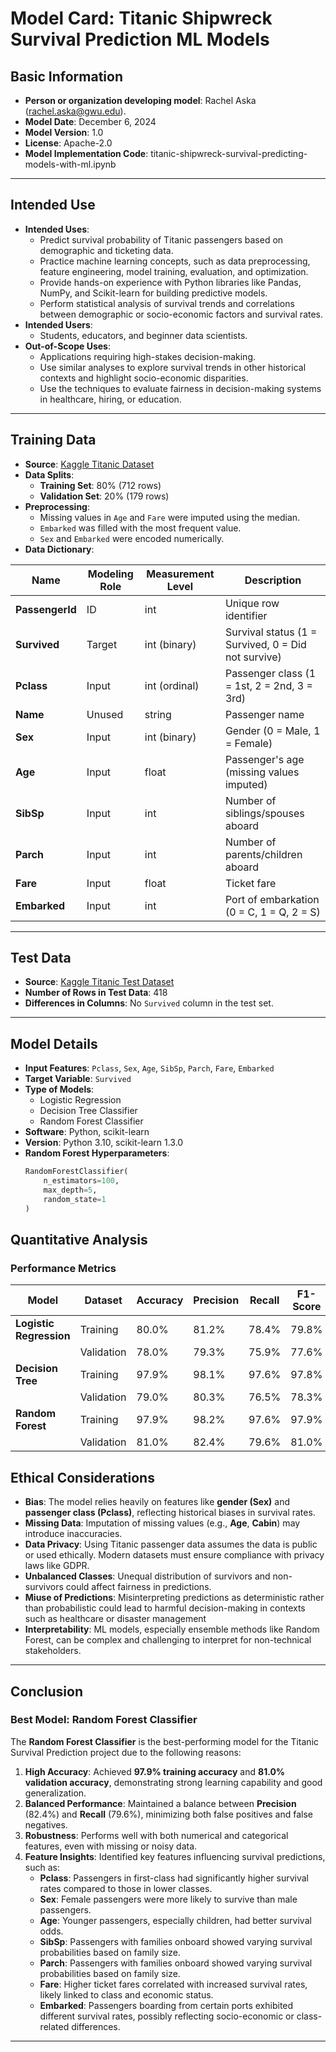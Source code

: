# **Model Card: Titanic Shipwreck Survival Prediction ML Models**
## **Basic Information**
- **Person or organization developing model**: Rachel Aska (rachel.aska@gwu.edu).
- **Model Date**: December 6, 2024
- **Model Version**: 1.0
- **License**: Apache-2.0 
- **Model Implementation Code**: titanic-shipwreck-survival-predicting-models-with-ml.ipynb

---
## **Intended Use**
- **Intended Uses**: 
  - Predict survival probability of Titanic passengers based on demographic and ticketing data.
  - Practice machine learning concepts, such as data preprocessing, feature engineering, model training, evaluation, and optimization.
  - Provide hands-on experience with Python libraries like Pandas, NumPy, and Scikit-learn for building predictive models.
  - Perform statistical analysis of survival trends and correlations between demographic or socio-economic factors and survival rates.
- **Intended Users**:
  - Students, educators, and beginner data scientists.
- **Out-of-Scope Uses**:
  - Applications requiring high-stakes decision-making.
  - Use similar analyses to explore survival trends in other historical contexts and highlight socio-economic disparities.
  - Use the techniques to evaluate fairness in decision-making systems in healthcare, hiring, or education.
---


## **Training Data**
- **Source**: [Kaggle Titanic Dataset](https://www.kaggle.com/c/titanic/data)
- **Data Splits**:
  - **Training Set**: 80% (712 rows)
  - **Validation Set**: 20% (179 rows)
- **Preprocessing**:
  - Missing values in `Age` and `Fare` were imputed using the median.
  - `Embarked` was filled with the most frequent value.
  - `Sex` and `Embarked` were encoded numerically.
- **Data Dictionary**:

| Name            | Modeling Role | Measurement Level | Description                                        |
|-----------------|---------------|-------------------|-----------------------------------------------     |
| **PassengerId** | ID            | int               | Unique row identifier                              |
| **Survived**    | Target        | int (binary)      | Survival status (1 = Survived, 0 = Did not survive)|
| **Pclass**      | Input         | int (ordinal)     | Passenger class (1 = 1st, 2 = 2nd, 3 = 3rd)        |
| **Name**        | Unused        | string            | Passenger name                                     |
| **Sex**         | Input         | int (binary)      | Gender (0 = Male, 1 = Female)                      |
| **Age**         | Input         | float             | Passenger's age (missing values imputed)           |
| **SibSp**       | Input         | int               | Number of siblings/spouses aboard                  |
| **Parch**       | Input         | int               | Number of parents/children aboard                  |
| **Fare**        | Input         | float             | Ticket fare                                        |
| **Embarked**    | Input         | int               | Port of embarkation (0 = C, 1 = Q, 2 = S)          |

---

## **Test Data**
- **Source**: [Kaggle Titanic Test Dataset](https://www.kaggle.com/c/titanic/data)
- **Number of Rows in Test Data**: 418
- **Differences in Columns**: No `Survived` column in the test set.

---

## **Model Details**
- **Input Features**: `Pclass`, `Sex`, `Age`, `SibSp`, `Parch`, `Fare`, `Embarked`
- **Target Variable**: `Survived`
- **Type of Models**: 
  - Logistic Regression
  - Decision Tree Classifier
  - Random Forest Classifier
- **Software**: Python, scikit-learn
- **Version**: Python 3.10, scikit-learn 1.3.0
- **Random Forest Hyperparameters**:
  ```python
  RandomForestClassifier(
      n_estimators=100,
      max_depth=5,
      random_state=1
  )


## **Quantitative Analysis**

### **Performance Metrics**

| Model                  | Dataset       | Accuracy | Precision | Recall | F1-Score |
|------------------------|---------------|----------|-----------|--------|----------|
| **Logistic Regression**| Training      | 80.0%    | 81.2%     | 78.4%  | 79.8%    |
|                        | Validation    | 78.0%    | 79.3%     | 75.9%  | 77.6%    |
| **Decision Tree**      | Training      | 97.9%    | 98.1%     | 97.6%  | 97.8%    |
|                        | Validation    | 79.0%    | 80.3%     | 76.5%  | 78.3%    |
| **Random Forest**      | Training      | 97.9%    | 98.2%     | 97.6%  | 97.9%    |
|                        | Validation    | 81.0%    | 82.4%     | 79.6%  | 81.0%    |

## **Ethical Considerations**

- **Bias**: The model relies heavily on features like **gender (Sex)** and **passenger class (Pclass)**, reflecting historical biases in survival rates.
- **Missing Data**: Imputation of missing values (e.g., **Age**, **Cabin**) may introduce inaccuracies.
- **Data Privacy**: Using Titanic passenger data assumes the data is public or used ethically. Modern datasets must ensure compliance with privacy laws like GDPR.
- **Unbalanced Classes**: Unequal distribution of survivors and non-survivors could affect fairness in predictions.
- **Miuse of Predictions**: Misinterpreting predictions as deterministic rather than probabilistic could lead to harmful decision-making in contexts such as healthcare or disaster management
- **Interpretability**: ML models, especially ensemble methods like Random Forest, can be complex and challenging to interpret for non-technical stakeholders.

---

## **Conclusion**

### **Best Model: Random Forest Classifier**

The **Random Forest Classifier** is the best-performing model for the Titanic Survival Prediction project due to the following reasons:

1. **High Accuracy**: Achieved **97.9% training accuracy** and **81.0% validation accuracy**, demonstrating strong learning capability and good generalization.
2. **Balanced Performance**: Maintained a balance between **Precision** (82.4%) and **Recall** (79.6%), minimizing both false positives and false negatives.
3. **Robustness**: Performs well with both numerical and categorical features, even with missing or noisy data.
4. **Feature Insights**: Identified key features influencing survival predictions, such as:
   - **Pclass**: Passengers in first-class had significantly higher survival rates compared to those in lower classes.
   - **Sex**: Female passengers were more likely to survive than male passengers.
   - **Age**: Younger passengers, especially children, had better survival odds.
   - **SibSp**: Passengers with families onboard showed varying survival probabilities based on family size.
   - **Parch**: Passengers with families onboard showed varying survival probabilities based on family size.
   - **Fare**: Higher ticket fares correlated with increased survival rates, likely linked to class and economic status.
   - **Embarked**: Passengers boarding from certain ports exhibited different survival rates, possibly reflecting socio-economic or class-related differences.
     
---
